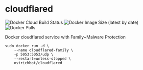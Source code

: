 # cloudflared
![Docker Cloud Build Status](https://img.shields.io/docker/cloud/build/ostrichbot/cloudflared)
![Docker Image Size (latest by date)](https://img.shields.io/docker/image-size/ostrichbot/cloudflared)
![Docker Pulls](https://img.shields.io/docker/pulls/ostrichbot/cloudflared)

Docker cloudflared service with Family+Malware Protection

```
sudo docker run -d \
	--name cloudflared-family \
	-p 5053:5053/udp \
	--restart=unless-stopped \
	ostrichbot/cloudflared
```
